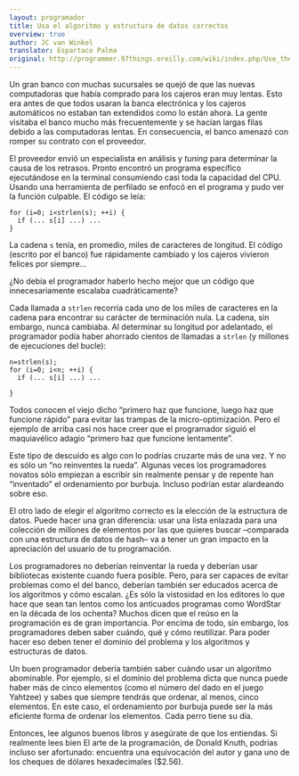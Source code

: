 ```yaml
---
layout: programador
title: Usa el algoritmo y estructura de datos correctos
overview: true
author: JC van Winkel
translator: Espartaco Palma
original: http://programmer.97things.oreilly.com/wiki/index.php/Use_the_Right_Algorithm_and_Data_Structure
---
```


Un gran banco con muchas sucursales se quejó de que las nuevas
computadoras que había comprado para los cajeros eran muy lentas. Esto
era antes de que todos usaran la banca electrónica y los cajeros
automáticos no estaban tan extendidos como lo están ahora. La gente
visitaba el banco mucho más frecuentemente y se hacían largas filas
debido a las computadoras lentas. En consecuencia, el banco amenazó con
romper su contrato con el proveedor.

El proveedor envió un especialista en análisis y _tuning_ para
determinar la causa de los retrasos. Pronto encontró un programa
específico ejecutándose en la terminal consumiendo casi toda la
capacidad del CPU. Usando una herramienta de perfilado se enfocó en el
programa y pudo ver la función culpable. El código se leía:


    for (i=0; i<strlen(s); ++i) {
      if (... s[i] ...) ...
    }


La cadena `s` tenía, en promedio, miles de caracteres de longitud. El
código (escrito por el banco) fue rápidamente cambiado y los cajeros
vivieron felices por siempre...

¿No debía el programador haberlo hecho mejor que un código que
innecesariamente escalaba cuadráticamente?

Cada llamada a `strlen` recorría cada uno de los miles de caracteres en
la cadena para encontrar su carácter de terminación nula. La cadena, sin
embargo, nunca cambiaba. Al determinar su longitud por adelantado, el
programador podía haber ahorrado cientos de llamadas a `strlen` (y
millones de ejecuciones del bucle):


    n=strlen(s);
    for (i=0; i<n; ++i) {
      if (... s[i] ...) ...

    }


Todos conocen el viejo dicho “primero haz que funcione, luego haz que
funcione rápido” para evitar las trampas de la micro-optimización. Pero
el ejemplo de arriba casi nos hace creer que el programador siguió el
maquiavélico adagio “primero haz que funcione lentamente”.

Este tipo de descuido es algo con lo podrías cruzarte más de una vez. Y
no es sólo un “no reinventes la rueda”. Algunas veces los programadores
novatos sólo empiezan a escribir sin realmente pensar y de repente han
“inventado” el ordenamiento por burbuja. Incluso podrían estar
alardeando sobre eso.

El otro lado de elegir el algoritmo correcto es la elección de la
estructura de datos. Puede hacer una gran diferencia: usar una lista
enlazada para una colección de millones de elementos por las que quieres
buscar –comparada con una estructura de datos de hash– va a tener un
gran impacto en la apreciación del usuario de tu programación.

Los programadores no deberían reinventar la rueda y deberían usar
bibliotecas existente cuando fuera posible. Pero, para ser capaces de
evitar problemas como el del banco, deberían también ser educados acerca
de los algoritmos y cómo escalan. ¿Es sólo la vistosidad en los editores
lo que hace que sean tan lentos como los anticuados programas como
WordStar en la década de los ochenta? Muchos dicen que el reúso en la
programación es de gran importancia. Por encima de todo, sin embargo,
los programadores deben saber cuándo, qué y cómo reutilizar. Para poder
hacer eso deben tener el dominio del problema y los algoritmos y
estructuras de datos.

Un buen programador debería también saber cuándo usar un algoritmo
abominable. Por ejemplo, si el dominio del problema dicta que nunca
puede haber más de cinco elementos (como el número del dado en el juego
Yahtzee) y sabes que siempre tendrás que ordenar, al menos, cinco
elementos. En este caso, el ordenamiento por burbuja puede ser la más
eficiente forma de ordenar los elementos. Cada perro tiene su día.

Entonces, lee algunos buenos libros y asegúrate de que los entiendas. Si
realmente lees bien El arte de la programación, de Donald Knuth, podrías
incluso ser afortunado: encuentra una equivocación del autor y gana uno
de los cheques de dólares hexadecimales ($2.56).

